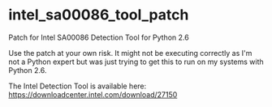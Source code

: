 # intel_sa00086_tool_patch
Patch for Intel SA00086 Detection Tool for Python 2.6

Use the patch at your own risk.  It might not be executing correctly as I'm not a Python expert but was just trying to get this to run on my systems with Python 2.6.  

The Intel Detection Tool is available here: https://downloadcenter.intel.com/download/27150

